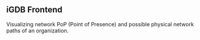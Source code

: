 ## iGDB Frontend

Visualizing network PoP (Point of Presence) and possible physical network paths of an organization.
